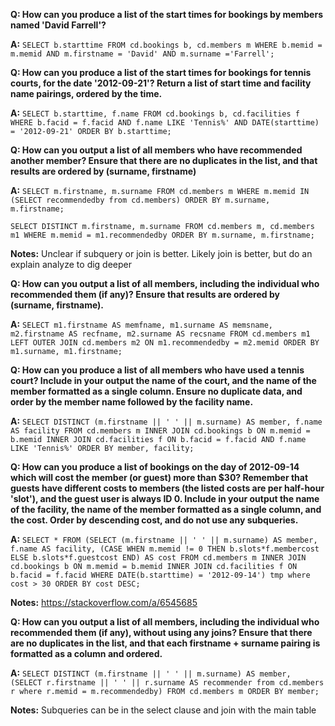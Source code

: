 **Q: How can you produce a list of the start times for bookings by members named 'David Farrell'?** 

**A:** `SELECT b.starttime FROM cd.bookings b, cd.members m WHERE b.memid = m.memid AND m.firstname = 'David' AND m.surname ='Farrell';`

**Q: How can you produce a list of the start times for bookings for tennis courts, for the date '2012-09-21'? Return a list of start time and facility name pairings, ordered by the time.** 

**A:** `SELECT b.starttime, f.name FROM cd.bookings b, cd.facilities f WHERE b.facid = f.facid AND f.name LIKE 'Tennis%' AND DATE(starttime) = '2012-09-21' ORDER BY b.starttime;`

**Q: How can you output a list of all members who have recommended another member? Ensure that there are no duplicates in the list, and that results are ordered by (surname, firstname)**

**A:** `SELECT m.firstname, m.surname FROM cd.members m WHERE m.memid IN (SELECT recommendedby from cd.members) ORDER BY m.surname, m.firstname;`

`SELECT DISTINCT m.firstname, m.surname FROM cd.members m, cd.members m1 WHERE m.memid = m1.recommendedby ORDER BY m.surname, m.firstname;`

**Notes:** Unclear if subquery or join is better. Likely join is better, but do an explain analyze to dig deeper

**Q: How can you output a list of all members, including the individual who recommended them (if any)? Ensure that results are ordered by (surname, firstname).**

**A:** `SELECT m1.firstname AS memfname, m1.surname AS memsname, m2.firstname AS recfname, m2.surname AS recsname FROM cd.members m1 LEFT OUTER JOIN cd.members m2 ON m1.recommendedby = m2.memid ORDER BY m1.surname, m1.firstname;`

**Q: How can you produce a list of all members who have used a tennis court? Include in your output the name of the court, and the name of the member formatted as a single column. Ensure no duplicate data, and order by the member name followed by the facility name.**

**A:** `SELECT DISTINCT (m.firstname || ' ' || m.surname) AS member, f.name AS facility FROM cd.members m INNER JOIN cd.bookings b ON m.memid = b.memid INNER JOIN cd.facilities f ON b.facid = f.facid AND f.name LIKE 'Tennis%' ORDER BY member, facility;`

**Q: How can you produce a list of bookings on the day of 2012-09-14 which will cost the member (or guest) more than $30? Remember that guests have different costs to members (the listed costs are per half-hour 'slot'), and the guest user is always ID 0. Include in your output the name of the facility, the name of the member formatted as a single column, and the cost. Order by descending cost, and do not use any subqueries.**

**A:** `SELECT * FROM (SELECT (m.firstname || ' ' || m.surname) AS member, f.name AS facility, (CASE WHEN m.memid != 0 THEN b.slots*f.membercost ELSE b.slots*f.guestcost END) AS cost FROM cd.members m INNER JOIN cd.bookings b ON m.memid = b.memid INNER JOIN cd.facilities f ON b.facid = f.facid WHERE DATE(b.starttime) = '2012-09-14') tmp where cost > 30 ORDER BY cost DESC;`


**Notes:** https://stackoverflow.com/a/6545685

**Q: How can you output a list of all members, including the individual who recommended them (if any), without using any joins? Ensure that there are no duplicates in the list, and that each firstname + surname pairing is formatted as a column and ordered.**

**A:** `SELECT DISTINCT (m.firstname || ' ' || m.surname) AS member, (SELECT r.firstname || ' ' || r.surname AS recommender from cd.members r where r.memid = m.recommendedby) FROM cd.members m ORDER BY member;`

**Notes:** Subqueries can be in the select clause and join with the main table





